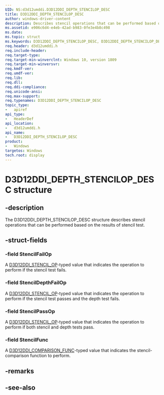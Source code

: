 ```yaml
---
UID: NS:d3d12umddi.D3D12DDI_DEPTH_STENCILOP_DESC
title: D3D12DDI_DEPTH_STENCILOP_DESC
author: windows-driver-content
description: Describes stencil operations that can be performed based on the results of stencil test.
ms.assetid: e906c6d4-e4eb-42ad-b983-0fe3e4b8c498
ms.date: 
ms.topic: struct
ms.keywords: D3D12DDI_DEPTH_STENCILOP_DESC, D3D12DDI_DEPTH_STENCILOP_DESC, 
req.header: d3d12umddi.h
req.include-header:
req.target-type:
req.target-min-winverclnt: Windows 10, version 1809
req.target-min-winversvr:
req.kmdf-ver:
req.umdf-ver:
req.lib:
req.dll:
req.ddi-compliance:
req.unicode-ansi:
req.max-support:
req.typenames: D3D12DDI_DEPTH_STENCILOP_DESC
topic_type: 
-	apiref
api_type: 
-	HeaderDef
api_location: 
-	d3d12umddi.h
api_name: 
-	D3D12DDI_DEPTH_STENCILOP_DESC
product:
-	Windows
targetos: Windows
tech.root: display
---
```


# D3D12DDI_DEPTH_STENCILOP_DESC structure

## -description

The D3D12DDI_DEPTH_STENCILOP_DESC structure describes stencil operations that can be performed based on the results of stencil test.

## -struct-fields

### -field StencilFailOp

A [D3D12DDI_STENCIL_OP](ne-d3d12umddi-d3d12ddi_stencil_op.md)-typed value that indicates the operation to perform if the stencil test fails.

### -field StencilDepthFailOp

A [D3D12DDI_STENCIL_OP](ne-d3d12umddi-d3d12ddi_stencil_op.md)-typed value that indicates the operation to perform if the stencil test passes and the depth test fails.

### -field StencilPassOp

A [D3D12DDI_STENCIL_OP](ne-d3d12umddi-d3d12ddi_stencil_op.md)-typed value that indicates the operation to perform if both stencil and depth tests pass.

### -field StencilFunc
 
A [D3D12DDI_COMPARISON_FUNC](ne-d3d12umddi-d3d12ddi_comparison_func.md)-typed value that indicates the stencil-comparison function to perform.

## -remarks

## -see-also
